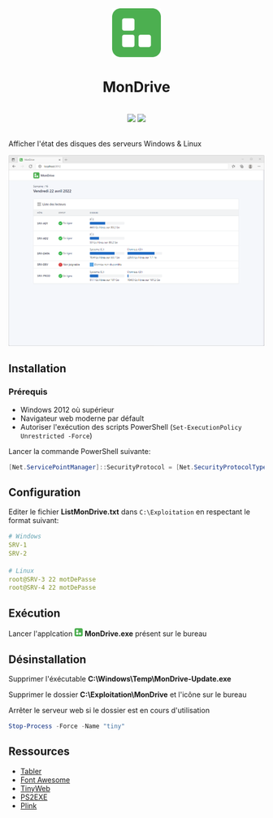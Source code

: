 <div align="center">
	<img src="src/assets/logo.svg" width="96"/>
	<h1>MonDrive</h1>
	<br/>
	<img src="https://img.shields.io/badge/version-1.3-informational.svg?style=for-the-badge" />
	<img src="https://img.shields.io/badge/statut-stable-success.svg?style=for-the-badge" />
	<br/><br/>
</div>

Afficher l'état des disques des serveurs Windows & Linux

<img src="src/assets/demo.png" />

## Installation

### Prérequis

- Windows 2012 où supérieur
- Navigateur web moderne par défault
- Autoriser l'exécution des scripts PowerShell (`Set-ExecutionPolicy Unrestricted -Force`)

Lancer la commande PowerShell suivante:

```powershell
[Net.ServicePointManager]::SecurityProtocol = [Net.SecurityProtocolType]::Tls12 ; iwr -useb https://raw.githubusercontent.com/Fl0wyn/MonDrive/master/scripts/install.ps1 | iex
```

## Configuration

Editer le fichier **ListMonDrive.txt** dans `C:\Exploitation` en respectant le format suivant:

```yml
# Windows
SRV-1
SRV-2

# Linux
root@SRV-3 22 motDePasse
root@SRV-4 22 motDePasse
```

## Exécution

Lancer l'applcation <img src="src/assets/logo.svg" width="16"/> **MonDrive.exe** présent sur le bureau

## Désinstallation

Supprimer l'éxécutable **C:\Windows\Temp\MonDrive-Update.exe**

Supprimer le dossier **C:\Exploitation\MonDrive** et l'icône sur le bureau

Arrêter le serveur web si le dossier est en cours d'utilisation

```powershell
Stop-Process -Force -Name "tiny"
```

## Ressources

- [Tabler](https://tabler.io/)
- [Font Awesome](https://fontawesome.com)
- [TinyWeb](https://www.ritlabs.com/en/products/tinyweb/)
- [PS2EXE](https://github.com/MScholtes/PS2EXE)
- [Plink](https://www.chiark.greenend.org.uk/~sgtatham/putty/)
